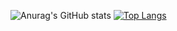 ![Anurag's GitHub stats](https://github-readme-stats.vercel.app/api?username=mystixxx&show_icons=true&theme=midnight-purple)
[![Top Langs](https://github-readme-stats.vercel.app/api/top-langs/?username=mystixx)](https://github.com/anuraghazra/github-readme-stats)

